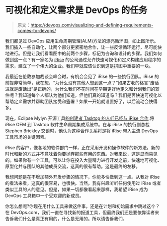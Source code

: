 # 可视化和定义需求是 DevOps 的任务

> 原文：<https://devops.com/visualizing-and-defining-requirements-comes-to-devops/>

我们都见过 DevOps 应用生命周期管理(ALM)方法的漂亮循环图，如上图所示。我们插入一些自动化，让两个部分更紧密地合作，让一些反馈循环运行，尽可能快地进行。但是让我们看看图中的前两个步骤，标记为咨询和设计的步骤。我们如何做到这一点？有一家名为 [iRise](http://www.irise.com) 的公司通过允许快速可视化和定义构建应用程序的需求，建立了一个伟大的企业。我们早就应该认识到这是拼图中重要的一块。

我最近在伦敦参加裁谈会峰会时，有机会会见了 iRise 的一些执行团队。iRise 的前提非常简单，我在想，“为什么没有其他人想到这一点？”如果古老的格言“废话进就是废话出”是正确的，为什么我们不花时间在早期更好地定义和计划我们的软件呢？我知道每个人都认为他们知道，但他们真的知道吗？我们是否快速可视化以帮助定义需求并帮助团队接受和签署？如果一开始就设置好了，以后流动会快得多。

现在，Eclipse Mylyn 开源工具[的创建者 Tasktop 的人们已经与 iRise 合作](http://www.businesswire.com/news/home/20150625005349/en/Tasktop-iRise-Announce-OEM-Partnership),将 iRise OEM 到 Tasktop 软件生命周期集成系统中。在与 iRise 的执行副总裁 Stephen Brickley 交谈时，他认为这种合作关系将是将 iRise 带入主流 DevOps 工具市场的关键因素。

iRise 的客户，像各地的软件部门一样，正在采用开发和操作软件的新方法。新的时代和新的方式并不意味着你要抛弃那些有用的东西。对我来说，这是显而易见的。如果你有一个工具，可以让你在投入大量精力进行开发之前，快速地可视化、原型化并与团队的其他成员交流，这真的很有帮助。这是最终的左移。

我想问题是在不增加额外开发步骤的情况下，你能多快做到这一点。从我对 iRise 的看法来看，这真的很容易，也很快。当然，我有兴趣听听任何使用过 iRise 或者类似工具的人的意见。但是，如果一切都像看起来那样，我希望 iRise 成为 DevOps 工具箱中一个受欢迎的新成员。

你怎么想呢?你现在用什么工具来做这件事，还是在计划和初始需求中跳过这个？在 DevOps.com，我们一直在寻找新的报道工具，但最终我们还是要依靠读者来告诉我们什么是真正有用的，什么是无用的。所以请告诉我们。